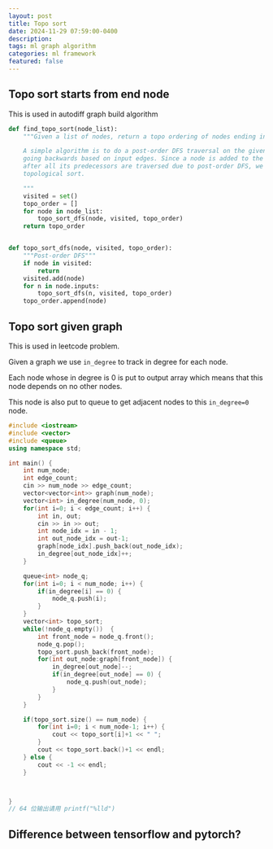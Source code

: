 ```yaml
---
layout: post
title: Topo sort 
date: 2024-11-29 07:59:00-0400
description:  
tags: ml graph algorithm
categories: ml framework
featured: false
---
```






## Topo sort starts from end node

This is used in autodiff graph build algorithm
```python
def find_topo_sort(node_list):
    """Given a list of nodes, return a topo ordering of nodes ending in them.

    A simple algorithm is to do a post-order DFS traversal on the given nodes,
    going backwards based on input edges. Since a node is added to the ordering
    after all its predecessors are traversed due to post-order DFS, we get a
    topological sort.

    """
    visited = set()
    topo_order = []
    for node in node_list:
        topo_sort_dfs(node, visited, topo_order)
    return topo_order


def topo_sort_dfs(node, visited, topo_order):
    """Post-order DFS"""
    if node in visited:
        return
    visited.add(node)
    for n in node.inputs:
        topo_sort_dfs(n, visited, topo_order)
    topo_order.append(node)

```

## Topo sort given graph 
This is used in leetcode problem.

Given a graph we use `in_degree` to track in degree for each node.

Each node whose in degree is 0 is put to output array which means that 
this node depends on no other nodes.

This node is also put to queue to get adjacent nodes to this `in_degree=0` node.

```cpp
#include <iostream>
#include <vector>
#include <queue>
using namespace std;

int main() {
    int num_node;
    int edge_count;
    cin >> num_node >> edge_count;
    vector<vector<int>> graph(num_node);
    vector<int> in_degree(num_node, 0);
    for(int i=0; i < edge_count; i++) {
        int in, out;
        cin >> in >> out;
        int node_idx = in - 1;
        int out_node_idx = out-1;
        graph[node_idx].push_back(out_node_idx);
        in_degree[out_node_idx]++;
    }

    queue<int> node_q;
    for(int i=0; i < num_node; i++) {
        if(in_degree[i] == 0) {
            node_q.push(i);
        }
    }
    vector<int> topo_sort;
    while(!node_q.empty())  {
        int front_node = node_q.front();
        node_q.pop();
        topo_sort.push_back(front_node);
        for(int out_node:graph[front_node]) {
            in_degree[out_node]--;
            if(in_degree[out_node] == 0) {
                node_q.push(out_node);
            }
        }
    }

    if(topo_sort.size() == num_node) {
        for(int i=0; i < num_node-1; i++) {
            cout << topo_sort[i]+1 << " ";
        }
        cout << topo_sort.back()+1 << endl;
    } else {
        cout << -1 << endl;
    }



}
// 64 位输出请用 printf("%lld")

```



## Difference between tensorflow and pytorch?
